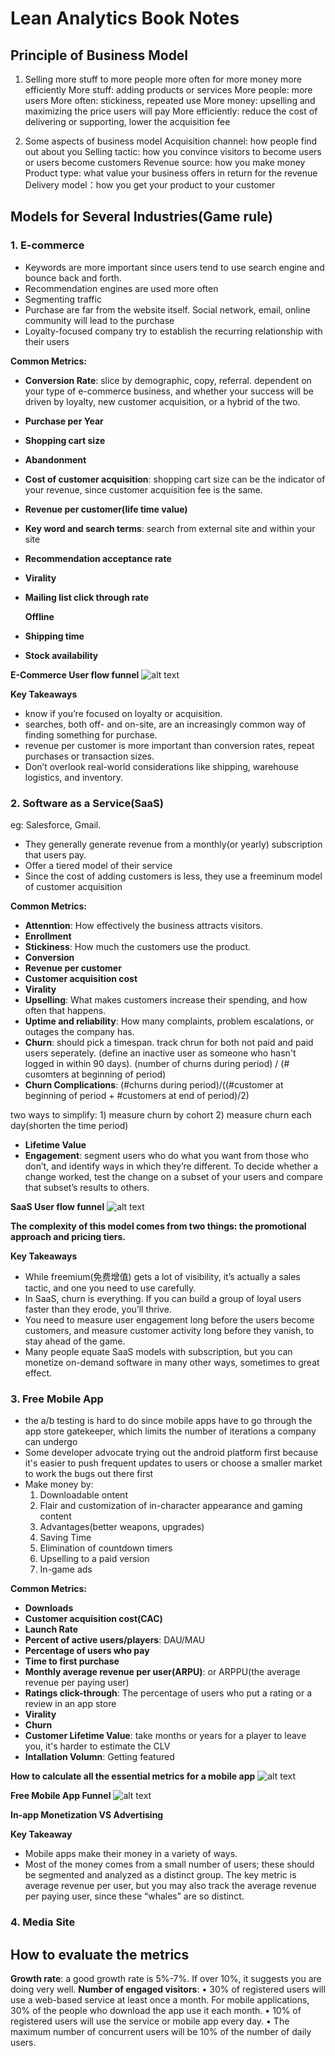 # Lean Analytics Book Notes


## Principle of Business Model
1. Selling more stuff to more people more often for more money more efficiently
More stuff: adding products or services
More people: more users
More often: stickiness, repeated use
More money: upselling and maximizing the price users will pay
More efficiently: reduce the cost of delivering or supporting, lower the acquisition fee

2. Some aspects of business model
Acquisition channel: how people find out about you
Selling tactic: how you convince visitors to become users or users become customers
Revenue source: how you make money
Product type: what value your business offers in return for the revenue
Delivery model：how you get your product to your customer

## Models for Several Industries(Game rule)
### 1. E-commerce
- Keywords are more important since users tend to use search engine and bounce back and forth.
- Recommendation engines are used more often
- Segmenting traffic
- Purchase are far from the website itself. Social network, email, online community will lead to the purchase
- Loyalty-focused company try to establish the recurring relationship with their users

**Common Metrics:**

- **Conversion Rate**: slice by demographic, copy, referral.  dependent on your type of e-commerce business, and whether your success will be driven by loyalty, new customer acquisition, or a hybrid of the two.
- **Purchase per Year**
- **Shopping cart size**
- **Abandonment**
- **Cost of customer acquisition**: shopping cart size can be the indicator of your revenue, since customer acquisition fee is the same.
- **Revenue per customer(life time value)**
- **Key word and search terms**: search from external site and within your site
- **Recommendation acceptance rate**
- **Virality**
- **Mailing list click through rate**

  **Offline**
- **Shipping time**

- **Stock availability**

**E-Commerce User flow funnel**
![alt text](lean_analytics/ec_funnel.png)

**Key Takeaways**
- know if you’re focused on loyalty or acquisition.
- searches, both off- and on-site, are an increasingly common way of finding something for purchase.
- revenue per customer is more important than conversion rates, repeat purchases or transaction sizes.
- Don’t overlook real-world considerations like shipping, warehouse logistics, and inventory.

### 2. Software as a Service(SaaS)
eg: Salesforce, Gmail.
- They generally generate revenue from a monthly(or yearly) subscription that users pay.
- Offer a tiered model of their service
- Since the cost of adding customers is less, they use a freeminum model of customer acquisition

**Common Metrics:**

- **Attenntion**: How effectively the business attracts visitors.
- **Enrollment**
- **Stickiness**: How much the customers use the product.
- **Conversion**
- **Revenue per customer**
- **Customer acquisition cost**
- **Virality**
- **Upselling**: What makes customers increase their spending, and how often that happens.
- **Uptime and reliability**: How many complaints, problem escalations, or outages the company has.
- **Churn**: should pick a timespan. track chrun for both not paid and paid users seperately. (define an inactive user as someone who hasn't logged in within 90 days). 
(number of churns during period) / (# cusomters at beginning of period)
- **Churn Complications**: 
(#churns during period)/((#customer at beginning of period + #customers at end of period)/2)

two ways to simplify: 1) measure churn by cohort 2) measure churn each day(shorten the time period)

- **Lifetime Value**
- **Engagement**: segment users who do what you want from those who don’t, and identify ways in which they’re
different. To decide whether a change worked, test the change on a subset of your
users and compare that subset’s results to others.

**SaaS User flow funnel**
![alt text](lean_analytics/saas_funnel.png)


**The complexity of this model comes from two things: the promotional approach and pricing tiers.**

**Key Takeaways**
- While freemium(免费增值) gets a lot of visibility, it’s actually a sales tactic, and
one you need to use carefully.
- In SaaS, churn is everything. If you can build a group of loyal users
faster than they erode, you’ll thrive.
- You need to measure user engagement long before the users become customers, and measure customer activity long before they vanish, to stay ahead of the game.
- Many people equate SaaS models with subscription, but you can monetize on-demand software in many other ways, sometimes to great
effect.

### 3. Free Mobile App
- the a/b testing is hard to do since mobile apps have to go through the app store gatekeeper, which limits the number of iterations a company can undergo
- Some developer advocate trying out the android platform first because it's easier to push frequent updates to users or choose a smaller market to work the bugs out there first
- Make money by:
    1. Downloadable ontent
    2. Flair and customization of in-character appearance and gaming content
    3. Advantages(better weapons, upgrades)
    4. Saving Time
    5. Elimination of countdown timers
    6. Upselling to a paid version
    7. In-game ads

**Common Metrics:**
- **Downloads**
- **Customer acquisition cost(CAC)**
- **Launch Rate**
- **Percent of active users/players**: DAU/MAU
- **Percentage of users who pay**
- **Time to first purchase**
- **Monthly average revenue per user(ARPU)**: or ARPPU(the average revenue per paying user)
- **Ratings click-through**: The percentage of users who put a rating or a review in an app store
- **Virality**
- **Churn**
- **Customer Lifetime Value**: take months or years for a player to leave you, it's harder to estimate the CLV
- **Intallation Volumn**: Getting featured

**How to calculate all the essential metrics for a mobile app**
![alt text](lean_analytics/mobile_calculate.png)

**Free Mobile App Funnel**
![alt text](lean_analytics/mobile_funnel.png)

**In-app Monetization VS Advertising**


**Key Takeaway**
- Mobile apps make their money in a variety of ways.
- Most of the money comes from a small number of users; these should be
segmented and analyzed as a distinct group. The key metric is average
revenue per user, but you may also track the average revenue per paying
user, since these “whales” are so distinct.

### 4. Media Site

## How to evaluate the metrics 
**Growth rate**: a good growth rate is 5%-7%. If over 10%, it suggests you are doing very well.
**Number of engaged visitors**: • 30% of registered users will use a web-based service at least once a
month. For mobile applications, 30% of the people who download the
app use it each month.
• 10% of registered users will use the service or mobile app every day.
• The maximum number of concurrent users will be 10% of the number
of daily users.

